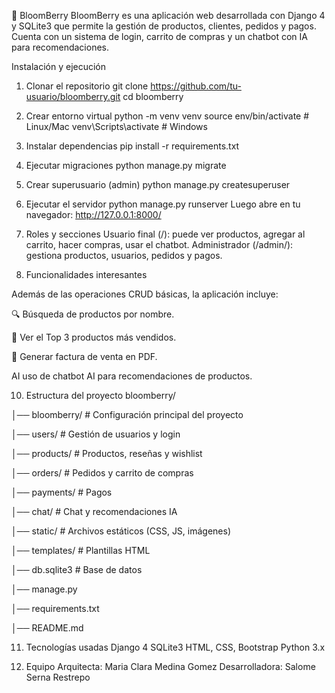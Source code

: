 🌸 BloomBerry
BloomBerry es una aplicación web desarrollada con Django 4 y SQLite3 que permite la gestión de productos, clientes, pedidos y pagos.
Cuenta con un sistema de login, carrito de compras y un chatbot con IA para recomendaciones.

 Instalación y ejecución
1. Clonar el repositorio
git clone https://github.com/tu-usuario/bloomberry.git
cd bloomberry

2. Crear entorno virtual
python -m venv venv
source env/bin/activate   # Linux/Mac
venv\Scripts\activate      # Windows

3. Instalar dependencias
pip install -r requirements.txt

4. Ejecutar migraciones
python manage.py migrate

5. Crear superusuario (admin)
python manage.py createsuperuser

6. Ejecutar el servidor
python manage.py runserver
Luego abre en tu navegador:
http://127.0.0.1:8000/

7. Roles y secciones
Usuario final (/): puede ver productos, agregar al carrito, hacer compras, usar el chatbot.
Administrador (/admin/): gestiona productos, usuarios, pedidos y pagos.

8. Funcionalidades interesantes
   
Además de las operaciones CRUD básicas, la aplicación incluye:

🔍 Búsqueda de productos por nombre.

🛒 Ver el Top 3 productos más vendidos.

📄 Generar factura de venta en PDF.

AI uso de chatbot AI para recomendaciones de productos.

10. Estructura del proyecto
bloomberry/

│── bloomberry/       # Configuración principal del proyecto

│── users/            # Gestión de usuarios y login

│── products/         # Productos, reseñas y wishlist

│── orders/           # Pedidos y carrito de compras

│── payments/         # Pagos

│── chat/             # Chat y recomendaciones IA

│── static/           # Archivos estáticos (CSS, JS, imágenes)

│── templates/        # Plantillas HTML

│── db.sqlite3        # Base de datos

│── manage.py

│── requirements.txt

│── README.md

11. Tecnologías usadas
Django 4
SQLite3
HTML, CSS, Bootstrap
Python 3.x

12. Equipo
Arquitecta: Maria Clara Medina Gomez
Desarrolladora: Salome Serna Restrepo
